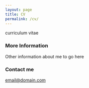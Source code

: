 ```yaml
---
layout: page
title: CV
permalink: /cv/
---
```


curriculum vitae

### More Information

Other information about me to go here

### Contact me

[email@domain.com](mailto:email@domain.com)
